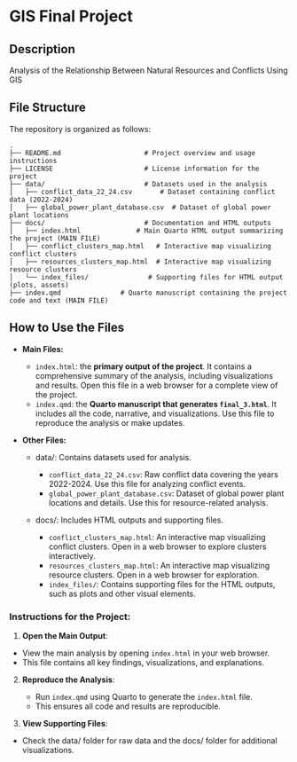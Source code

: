 # GIS Final Project
## Description
Analysis of the Relationship Between Natural Resources and Conflicts Using GIS

## File Structure
The repository is organized as follows:
```
.
├── README.md                     # Project overview and usage instructions
├── LICENSE                       # License information for the project
├── data/                         # Datasets used in the analysis
│   ├── conflict_data_22_24.csv       # Dataset containing conflict data (2022-2024)
│   ├── global_power_plant_database.csv  # Dataset of global power plant locations
├── docs/                         # Documentation and HTML outputs
│   ├── index.html              # Main Quarto HTML output summarizing the project (MAIN FILE)
│   ├── conflict_clusters_map.html   # Interactive map visualizing conflict clusters
│   ├── resources_clusters_map.html  # Interactive map visualizing resource clusters
│   └── index_files/               # Supporting files for HTML output (plots, assets)
├── index.qmd               # Quarto manuscript containing the project code and text (MAIN FILE)
```

## How to Use the Files
- **Main Files:**
   - `index.html`: the **primary output of the project**. It contains a comprehensive summary of the analysis, including visualizations and results. Open this file in a web browser for a complete view of the project.
   - `index.qmd`: the **Quarto manuscript that generates `final_3.html`**. It includes all the code, narrative, and visualizations. Use this file to reproduce the analysis or make updates.

- **Other Files:**
  - data/: Contains datasets used for analysis.
    - `conflict_data_22_24.csv`: Raw conflict data covering the years 2022-2024. Use this file for analyzing conflict events.
    - `global_power_plant_database.csv`: Dataset of global power plant locations and details. Use this for resource-related analysis.

  - docs/: Includes HTML outputs and supporting files.
    - `conflict_clusters_map.html`: An interactive map visualizing conflict clusters. Open in a web browser to explore clusters interactively.
    - `resources_clusters_map.html`: An interactive map visualizing resource clusters. Open in a web browser for exploration.
    - `index_files/`: Contains supporting files for the HTML outputs, such as plots and other visual elements.


### Instructions for the Project:

1. **Open the Main Output**:
  - View the main analysis by opening `index.html` in your web browser.
  - This file contains all key findings, visualizations, and explanations.

2. **Reproduce the Analysis**:
   - Run `index.qmd` using Quarto to generate the `index.html` file.
   - This ensures all code and results are reproducible.

3.	**View Supporting Files**:
   - Check the data/ folder for raw data and the docs/ folder for additional visualizations.
